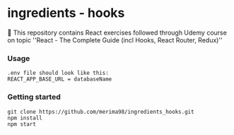 # ingredients - hooks
📝 This repository contains React exercises followed through Udemy course on topic ''React - The Complete Guide (incl Hooks, React Router, Redux)''


### Usage

	.env file should look like this:
	REACT_APP_BASE_URL = databaseName
	
### Getting started

	git clone https://github.com/merima98/ingredients_hooks.git
	npm install
	npm start

